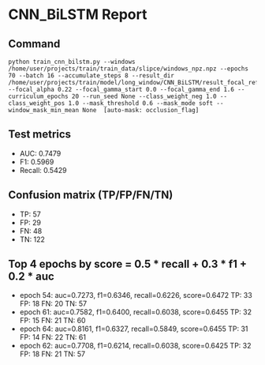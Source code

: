 # CNN_BiLSTM Report

## Command
```
python train_cnn_bilstm.py --windows /home/user/projects/train/train_data/slipce/windows_npz.npz --epochs 70 --batch 16 --accumulate_steps 8 --result_dir /home/user/projects/train/model/long_window/CNN_BiLSTM/result_focal_refine/cw08_fg02 --focal_alpha 0.22 --focal_gamma_start 0.0 --focal_gamma_end 1.6 --curriculum_epochs 20 --run_seed None --class_weight_neg 1.0 --class_weight_pos 1.0 --mask_threshold 0.6 --mask_mode soft --window_mask_min_mean None  [auto-mask: occlusion_flag]
```

## Test metrics
- AUC: 0.7479
- F1: 0.5969
- Recall: 0.5429
## Confusion matrix (TP/FP/FN/TN)
- TP: 57
- FP: 29
- FN: 48
- TN: 122

## Top 4 epochs by score = 0.5 * recall + 0.3 * f1 + 0.2 * auc
- epoch 54: auc=0.7273, f1=0.6346, recall=0.6226, score=0.6472  TP: 33 FP: 18 FN: 20 TN: 57
- epoch 61: auc=0.7582, f1=0.6400, recall=0.6038, score=0.6455  TP: 32 FP: 15 FN: 21 TN: 60
- epoch 64: auc=0.8161, f1=0.6327, recall=0.5849, score=0.6455  TP: 31 FP: 14 FN: 22 TN: 61
- epoch 62: auc=0.7708, f1=0.6214, recall=0.6038, score=0.6425  TP: 32 FP: 18 FN: 21 TN: 57
